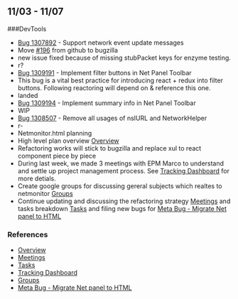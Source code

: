 ## 11/03 - 11/07

###DevTools
* [Bug 1307892](https://bugzilla.mozilla.org/show_bug.cgi?id=1307892) - Support network event update messages 
 * Move [#196](https://github.com/devtools-html/gecko-dev/issues/196) from github to bugzilla
 * new issue fixed because of missing stubPacket keys for enzyme testing.
 * r?
* [Bug 1309191](https://bugzilla.mozilla.org/show_bug.cgi?id=1309191) - Implement filter buttons in Net Panel Toolbar
 * This bug is a vital best practice for introducing react + redux into filter buttons. Following reactoring will depend on & reference this one.
 * landed
* [Bug 1309194](https://bugzilla.mozilla.org/show_bug.cgi?id=1309194) - Implement summary info in Net Panel Toolbar
 * WIP
* [Bug 1308507](https://bugzilla.mozilla.org/show_bug.cgi?id=1308507) - Remove all usages of nsIURL and NetworkHelper
 * r-
* Netmonitor.html planning
 * High level plan overview [Overview]
 * Refactoring works will stick to bugzilla and replace xul to react component piece by piece
 * During last week, we made 3 meetings with EPM Marco to understand and settle up project management process. See [Tracking Dashboard] for more detials.
 * Create google groups for discussing gereral subjects which realtes to netmonitor [Groups]
 * Continue updating and discussing the refactoring strategy [Meetings] and tasks breakdown [Tasks] and filing new bugs for [Meta Bug - Migrate Net panel to HTML]

### References
* [Overview]
* [Meetings]
* [Tasks]
* [Tracking Dashboard]
* [Groups]
* [Meta Bug - Migrate Net panel to HTML]

[Overview]: https://docs.google.com/document/d/19lyV04YtfX9X5ev2rhFeIuQPaVApgl8qdFpe4Rw4Np4/edit?usp=sharing
[Meetings]: https://docs.google.com/a/mozilla.com/document/d/1FneFiHkLMJjWFhFYI13IWlr02W5mCRsEqZQPUJHWmSU/edit?usp=sharing
[Tasks]: https://docs.google.com/document/d/1NUiCCwDutuuNQhKXYnBFt28LX0qFIylgXwmxHeuRKtY/edit?usp=sharing
[Tracking Dashboard]: https://docs.google.com/spreadsheets/d/17BXGCnQ5AFew1BBhXXsBxP3G_JpyLMow8HjEcivvEZQ/edit?usp=sharing
[Groups]: https://groups.google.com/a/mozilla.com/forum/#!forum/netmonitor
[Meta Bug - Migrate Net panel to HTML]: https://bugzilla.mozilla.org/show_bug.cgi?id=1307743

